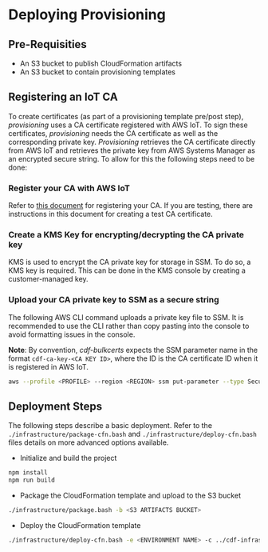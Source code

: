 # Deploying Provisioning

## Pre-Requisities

- An S3 bucket to publish CloudFormation artifacts
- An S3 bucket to contain provisioning templates

## Registering an IoT CA

To create certificates (as part of a provisioning template pre/post step), _provisioning_ uses a CA certificate registered with AWS IoT. To sign these certificates, _provisioning_ needs the CA certificate as well as the corresponding private key. _Provisioning_ retrieves the CA certificate directly from AWS IoT and retrieves the private key from AWS Systems Manager as an encrypted secure string. To allow for this the following steps need to be done:

### Register your CA with AWS IoT

Refer to [this document](https://docs.aws.amazon.com/iot/latest/developerguide/device-certs-your-own.html) for registering your CA. If you are testing, there are instructions in this document for creating a test CA certificate.

### Create a KMS Key for encrypting/decrypting the CA private key

KMS is used to encrypt the CA private key for storage in SSM. To do so, a KMS key is required. This can be done in the KMS console by creating a customer-managed key.

### Upload your CA private key to SSM as a secure string

The following AWS CLI command uploads a private key file to SSM. It is recommended to use the CLI rather than copy pasting into the console to avoid formatting issues in the console.

**Note**: By convention, _cdf-bulkcerts_ expects the SSM parameter name in the format `cdf-ca-key-<CA KEY ID>`, where the ID is the CA certificate ID when it is registered in AWS IoT.

```sh
aws --profile <PROFILE> --region <REGION> ssm put-parameter --type SecureString --key-id <KMS KEY ID> --name cdf-ca-key-<CA KEY ID> --value file://rootCA.key --overwrite
```

## Deployment Steps

The following steps describe a basic deployment.  Refer to the `./infrastructure/package-cfn.bash` and `./infrastructure/deploy-cfn.bash` files details on more advanced options available.

- Initialize and build the project

```sh
npm install
npm run build
```

- Package the CloudFormation template and upload to the S3 bucket

```sh
./infrastructure/package.bash -b <S3 ARTIFACTS BUCKET>
```

- Deploy the CloudFormation template

```sh
./infrastructure/deploy-cfn.bash -e <ENVIRONMENT NAME> -c ../cdf-infrastructure-<CUSTOMER PROJECT>/provisioning/development-config.json -k <KMS KEY ID>
```

